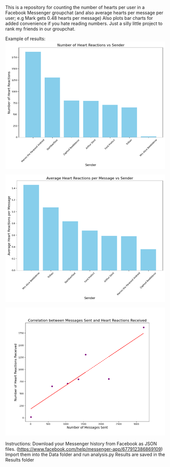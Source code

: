 This is a repository for counting the number of hearts per user in a Facebook Messenger groupchat (and also average hearts per message per user; e.g Mark gets 0.48 hearts per message)
Also plots bar charts for added convenience if you hate reading numbers.
Just a silly little project to rank my friends in our groupchat.

Example of results:
![alt text](https://github.com/aoneillmark/Facebook-Messenger-Heart-Counter/blob/main/Results/heart_reactions.png?raw=true)

![alt text](https://github.com/aoneillmark/Facebook-Messenger-Heart-Counter/blob/main/Results/average_heart_reactions.png?raw=true)

![alt text](https://github.com/aoneillmark/Facebook-Messenger-Heart-Counter/blob/main/Results/messages_vs_heart_reactions.png?raw=true)

Instructions:
Download your Messenger history from Facebook as JSON files. (https://www.facebook.com/help/messenger-app/677912386869109)
Import them into the Data folder and run analysis.py
Results are saved in the Results folder

